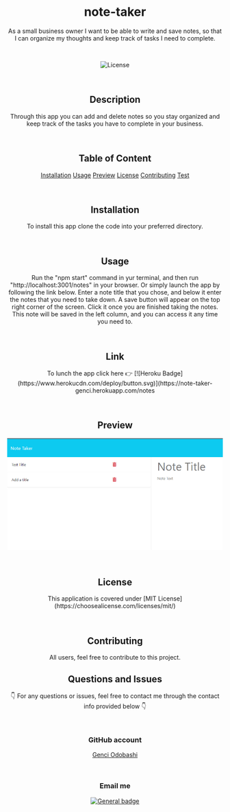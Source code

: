   <h1 align ="center">note-taker</h1>

  <p align = "center"> As a small business owner I want to be able to write and save notes, so that I can organize my thoughts and keep track of tasks I need to         complete.</p>

  </br>
  
  <div align ="center">
  
  ![License](https://img.shields.io/badge/License-MIT%20License-blue.svg)
  
  </div>
  
  </br>
  
  <h2 align ="center">Description</h2>
  
  <p align = "center">Through this app you can add and delete notes so you stay organized and keep track of the tasks you have to complete in your business.</p>
  
  </br>

  <h2 align ="center">Table of Content</h2>
  
  <div align ="center">
  
   [Installation](#installation)
   [Usage](#usage)
   [Preview](#preview)
   [License](#license)
   [Contributing](#contributing)
   [Test](#test) 
  
  </div>

  </br>

  <h2 align ="center">Installation</h2>
  
  <p align = "center">To install this app clone the code into your preferred directory.</p>
  
  </br>
  
  <h2 align ="center">Usage</h2>
  
  <p align = "center">Run the "npm start" command in yur terminal, and then run "http://localhost:3001/notes" in your browser. Or simply launch the app by following     the link below. 
  Enter a note title that you chose, and below it enter the notes that you need to take down. 
  A save button will appear on the top right corner of the screen. Click it once you are finished taking the notes. This note will be saved in the left column,
  and you can access it any time you need to.</p>
  
  </br>
  
  <h2 align ="center">Link</h2>
  
  <p align = "center">To lunch the app click here  👉  [![Heroku Badge](https://www.herokucdn.com/deploy/button.svg)](https://note-taker-genci.herokuapp.com/notes</p>

  
  </br>
  
  <h2 align ="center">Preview</h2>
  
  <div align ="center">
  
  ![Preview](Develop/public/assets/pictures/preview.png)
  
  </div>
  
  </br>
  
  <h2 align ="center">License</h2>
  
  <p align = "center">This application is covered under [MIT License](https://choosealicense.com/licenses/mit/)</p>
  
  </br>
  
  <h2 align ="center">Contributing</h2>
  
  <p align = "center">All users, feel free to contribute to this project.
  
  </br>
  
  <h2 align ="center">Questions and Issues</h2>
  
  <p align = "center">👇 For any questions or issues, feel free to contact me through the contact info provided below 👇</p>
  
  </br>
  
  <h3 align ="center">GitHub account</h3>
  
  <div align ="center">  
  
  [Genci Odobashi](https://github.com/odobashigenci)
  
  </div>
  
  </br>

  
  <h3 align ="center">Email me</h3>
  
  <div align ="center">
  
  [![General badge](https://img.shields.io/badge/Gmail-D14836?style=for-the-badge&logo=gmail&logoColor=white)](mailto:odobashigenci@gmail.com)
  
  </div>
  
  </br>
